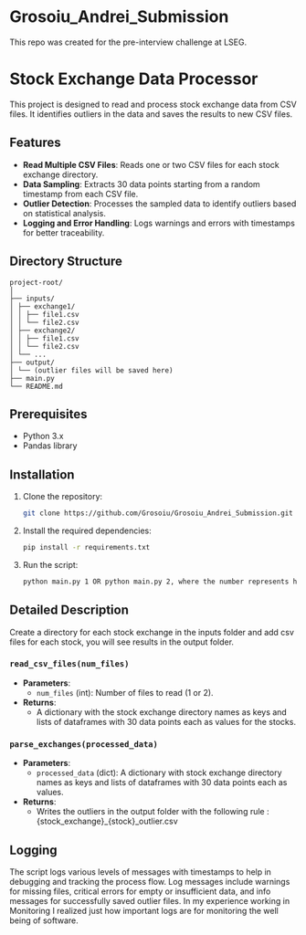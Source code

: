 # Grosoiu_Andrei_Submission
This repo was created for the pre-interview challenge at LSEG.

# Stock Exchange Data Processor

This project is designed to read and process stock exchange data from CSV files. It identifies outliers in the data and saves the results to new CSV files.

## Features

- **Read Multiple CSV Files**: Reads one or two CSV files for each stock exchange directory.
- **Data Sampling**: Extracts 30 data points starting from a random timestamp from each CSV file.
- **Outlier Detection**: Processes the sampled data to identify outliers based on statistical analysis.
- **Logging and Error Handling**: Logs warnings and errors with timestamps for better traceability.

## Directory Structure
```
project-root/
│
├── inputs/
│ ├── exchange1/
│ │ ├── file1.csv
│ │ └── file2.csv
│ ├── exchange2/
│ │ ├── file1.csv
│ │ └── file2.csv
│ └── ...
├── output/
│ └── (outlier files will be saved here)
├── main.py
└── README.md
```


## Prerequisites

- Python 3.x
- Pandas library

## Installation

1. Clone the repository:
    ```bash
    git clone https://github.com/Grosoiu/Grosoiu_Andrei_Submission.git
    ```
2. Install the required dependencies:
    ```bash
    pip install -r requirements.txt
    ```
2. Run the script:
    ```bash
    python main.py 1 OR python main.py 2, where the number represents how many files should be processed per stock exchange.
    ```


## Detailed Description

Create a directory for each stock exchange in the inputs folder and add csv files for each stock, you will see results in the output folder.

### `read_csv_files(num_files)`

- **Parameters**: 
  - `num_files` (int): Number of files to read (1 or 2).
- **Returns**: 
  - A dictionary with the stock exchange directory names as keys and lists of dataframes with 30 data points each as values for the stocks.


### `parse_exchanges(processed_data)`

- **Parameters**: 
  - `processed_data` (dict): A dictionary with stock exchange directory names as keys and lists of dataframes with 30 data points each as values.
- **Returns**: 
  - Writes the outliers in the output folder with the following rule : {stock_exchange}_{stock}_outlier.csv


## Logging

The script logs various levels of messages with timestamps to help in debugging and tracking the process flow. Log messages include warnings for missing files, critical errors for empty or insufficient data, and info messages for successfully saved outlier files. In my experience working in Monitoring I realized just how important logs are for monitoring the well being of software.



